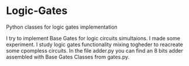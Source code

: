 # Logic-Gates
Python classes for logic gates implementation

I try to implement Base Gates for logic circuits simultaions. 
I made some experiment. I study logic gates functionality mixing togheder to reacreate some cpompless circuits.
In the file adder.py you can find an 8 bits adder assembled with Base Gates Classes from gates.py.
